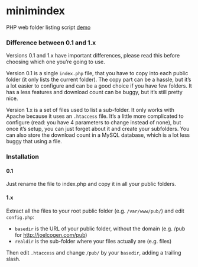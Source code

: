 # minimindex

PHP web folder listing script [demo](http://joelcogen.com/pub/minimindex/)

### Difference between 0.1 and 1.x

Versions 0.1 and 1.x have important differences, please read this before choosing which one you’re going to use.

Version 0.1 is a single `index.php` file, that you have to copy into each public folder (it only lists the current folder). The copy part can be a hassle, but it’s a lot easier to configure and can be a good choice if you have few folders. It has a less features and download count can be buggy, but it’s still pretty nice.

Version 1.x is a set of files used to list a sub-folder. It only works with Apache because it uses an `.htaccess` file. It’s a little more complicated to configure (read: you have 4 parameters to change instead of none), but once it’s setup, you can just forget about it and create your subfolders. You can also store the download count in a MySQL database, which is a lot less buggy that using a file.

### Installation

#### 0.1

Just rename the file to index.php and copy it in all your public folders.

#### 1.x

Extract all the files to your root public folder (e.g. `/var/www/pub/`) and edit `config.php`:

* `basedir` is the URL of your public folder, without the domain (e.g. /pub for http://joelcogen.com/pub)
* `realdir` is the sub-folder where your files actually are (e.g. files)

Then edit `.htaccess` and change `/pub/` by your `basedir`, adding a trailing slash.